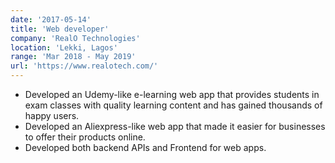 ```yaml
---
date: '2017-05-14'
title: 'Web developer'
company: 'RealO Technologies'
location: 'Lekki, Lagos'
range: 'Mar 2018 - May 2019'
url: 'https://www.realotech.com/'
---
```


- Developed an Udemy-like e-learning web app that provides students in exam classes with quality learning content and has gained thousands of happy users.
- Developed an Aliexpress-like web app that made it easier for businesses to offer their products online.
- Developed both backend APIs and Frontend for web apps.

